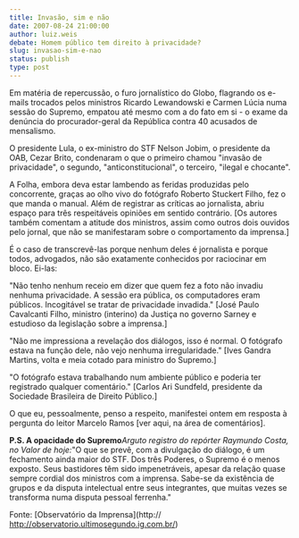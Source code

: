 ```yaml
---
title: Invasão, sim e não 
date: 2007-08-24 21:00:00
author: luiz.weis
debate: Homem público tem direito à privacidade?
slug: invasao-sim-e-nao
status: publish 
type: post
---
```


Em matéria de repercussão, o furo jornalístico do Globo, flagrando os e-mails trocados pelos ministros Ricardo Lewandowski e Carmen Lúcia numa sessão do Supremo, empatou até mesmo com a do fato em si - o exame da denúncia do procurador-geral da República contra 40 acusados de mensalismo.  
  
O presidente Lula, o ex-ministro do STF Nelson Jobim, o presidente da OAB, Cezar Brito, condenaram o que o primeiro chamou "invasão de privacidade", o segundo, "anticonstitucional", o terceiro, "ilegal e chocante".  
  
A Folha, embora deva estar lambendo as feridas produzidas pelo concorrente, graças ao olho vivo do fotógrafo Roberto Stuckert Filho, fez o que manda o manual. Além de registrar as críticas ao jornalista, abriu espaço para três respeitáveis opiniões em sentido contrário. [Os autores também comentam a atitude dos ministros, assim como outros dois ouvidos pelo jornal, que não se manifestaram sobre o comportamento da imprensa.]  
  
É o caso de transcrevê-las porque nenhum deles é jornalista e porque todos, advogados, não são exatamente conhecidos por raciocinar em bloco. Ei-las:  
  
"Não tenho nenhum receio em dizer que quem fez a foto não invadiu nenhuma privacidade. A sessão era pública, os computadores eram públicos. Incogitável se tratar de privacidade invadida." [José Paulo Cavalcanti Filho, ministro (interino) da Justiça no governo Sarney e estudioso da legislação sobre a imprensa.]  
  
"Não me impressiona a revelação dos diálogos, isso é normal. O fotógrafo estava na função dele, não vejo nenhuma irregularidade." [Ives Gandra Martins, volta e meia cotado para ministro do Supremo.]  
  
"O fotógrafo estava trabalhando num ambiente público e poderia ter registrado qualquer comentário." [Carlos Ari Sundfeld, presidente da Sociedade Brasileira de Direito Público.]  
  
O que eu, pessoalmente, penso a respeito, manifestei ontem em resposta à pergunta do leitor Marcelo Ramos [ver aqui, na área de comentários].  
  
**P.S. A opacidade do Supremo***Arguto registro do repórter Raymundo Costa, no Valor de hoje:*"O que se prevê, com a divulgação do diálogo, é um fechamento ainda maior do STF. Dos três Poderes, o Supremo é o menos exposto. Seus bastidores têm sido impenetráveis, apesar da relação quase sempre cordial dos ministros com a imprensa. Sabe-se da existência de grupos e da disputa intelectual entre seus integrantes, que muitas vezes se transforma numa disputa pessoal ferrenha."  
  
Fonte: [Observatório da Imprensa](http:// http://observatorio.ultimosegundo.ig.com.br/)


